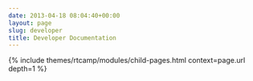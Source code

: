 ```yaml
---
date: 2013-04-18 08:04:40+00:00
layout: page
slug: developer
title: Developer Documentation
---
```


{% include themes/rtcamp/modules/child-pages.html context=page.url depth=1 %}
